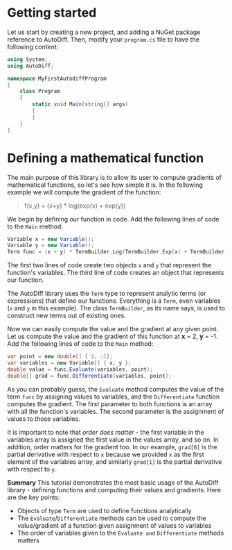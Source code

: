 # Getting started

Let us start by creating a new project, and adding a NuGet package reference to AutoDiff. Then, modify your `program.cs` file to have the following content:

```c#
using System;
using AutoDiff;

namespace MyFirstAutodiffProgram
{
    class Program
    {
        static void Main(string[] args)
        {
        }
    }
}
```


# Defining a mathematical function
The main purpose of this library is to allow its user to compute gradients of mathematical functions, so let's see how simple it is. In the following example we will compute the gradient of the function:

> f(x,y) = (x+y) * log(exp(x) + exp(y))

We begin by defining our function in code. Add the following lines of code to the `Main` method:

```c#
Variable x = new Variable();
Variable y = new Variable();
Term func = (x + y) * TermBuilder.Log(TermBuilder.Exp(x) + TermBuilder.Exp(y));
```

The first two lines of code create two objects `x` and `y` that represent the function's variables. The third line of code creates an object that represents our function. 

The AutoDiff library uses the `Term` type to represent analytic terms (or expressions) that define our functions. Everything is a `Term`, even variables (`x` and `y` in this example). The class `TermBuilder`, as its name says, is used to construct new terms out of existing ones.

Now we can easily compute the value and the gradient at any given point. Let us compute the value and the gradient of this function at **x** = 2, **y** = -1. Add the following lines of code to the `Main` method:

```c#
var point = new double[] { 2, -1};
var variables = new Variable[] { x, y };
double value = func.Evaluate(variables, point);
double[] grad = func.Differentiate(variables, point);
```

As you can probably guess, the `Evaluate` method computes the value of the term `func` by assigning values to variables, and the `Differentiate` function computes the gradient. The first parameter to both functions is an array with all the function's variables. The second parameter is the assignment of values to those variables. 

It is important to note that _order does matter_ - the first variable in the variables array is assigned the first value in the values array, and so on. In addition, order matters for the gradient too. In our example, ``grad[0]`` is the partial derivative with respect to ``x`` because we provided ``x`` as the first element of the variables array, and similarly `grad[1]` is the partial derivative with respect to ``y``.

**Summary**
This tutorial demonstrates the most basic usage of the AutoDiff library - defining functions and computing their values and gradients. Here are the key points:
* Objects of type `Term` are used to define functions analytically
* The `Evaluate`/`Differentiate` methods can be used to compute the value/gradient of a function given assignment of values to variables
* The order of variables given to the `Evaluate and` `Differentiate` methods matters